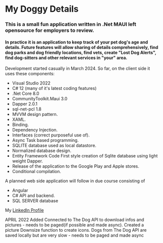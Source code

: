 # My Doggy Details
### This is a small fun application written in .Net MAUI left opensource for employers to review.
#### In practice it is an application to keep track of your pet dog's age and details.  Future features will allow sharing of details comprehensively, find dog parks and dog friendly locations, find vets, create "Lost Dog Alerts", find dog-sitters and other relevant services in "your" area.

Development started casually in March 2024.
So far, on the client side it uses these components:
+ Visual Studio 2022
+ C# 12 (many of it's latest coding features)
+ .Net Core 8.0
+ CommunityToolkit.Maui 3.0
+ Dapper 2.0.1
+ sql-net-pcl 1.8
+ MVVM design pattern.
+ XAML.
+ Binding.
+ Dependency Injection.
+ Interfaces (correct purposeful use of).
+ Async Task based programming.
+ SQLITE database used as local datastore.
+ Normalized database design.
+ Entity Framework Code First style creation of Sqlite database using light weight Dapper.
+ Release of the application to the Google Play and Apple stores.
+ Conditional compilation.

A planned web side application will follow in due course consisting of 
+ Angular 
+ C# API and backend. 
+ SQL SERVER database


My [LinkedIn Profile](https://www.linkedin.com/in/raymond-b-76779866/) 


APRIL 2022
Added Connected to The Dog API to download infos and pictures - needs to be paged(if possible and made async).
Created a picture Downsize function to create icons.
Dogs from The Dog API are saved locally but are very slow - needs to be paged and made async
